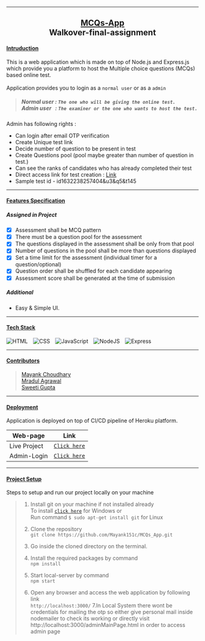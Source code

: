 <hr> 
 
## <div align=center><u>MCQs-App</u><br>Walkover-final-assignment</div>

#### <u>Intruduction</u>
This is a web application which is made on top of Node.js and Express.js which provide you a platform to host the Multiple choice questions (MCQs) based online test.<br><br>
 Application provides you to login as a `normal user` or as a `admin`
> ##### Normal user : `The one who will be giving the online test.` <br> Admin user &nbsp;&nbsp;: `The examiner or the one who wants to host the test.` <br>

Admin has following rights :
- Can login after email OTP verification
- Create Unique test link
- Decide number of question to be present in test
- Create Questions pool (pool maybe greater than number of question in test.)
- Can see the ranks of candidates who has already completed their test
- Direct access link for test creation : [Link](https://walkover-mcqs-app.herokuapp.com/create_test.html)
- Sample test id - id1632238257404&u3&q5&t145
<hr>

#### <u>Features Specification</u>
##### Assigned in Project
- [x] Assessment shall be MCQ pattern 
- [x] There must be a question pool for the assessment
- [x] The questions displayed in the assessment shall be only from that pool
- [x] Number of questions in the pool shall be more than questions displayed
- [x] Set a time limit for the assessment (individual timer for a question/optional)
- [x] Question order shall be shuffled for each candidate appearing
- [x] Assessment score shall be generated at the time of submission
##### Additional
- Easy & Simple UI.
<hr>

#### <u>Tech Stack</u>

![HTML](https://img.shields.io/badge/HTML5-E34F26?style=for-the-badge&logo=html5&logoColor=white)&emsp;![CSS](https://img.shields.io/badge/CSS3-1572D6?style=for-the-badge&logo=css3&logoColor=white)&emsp;![JavaScript](https://img.shields.io/badge/JavaScript-F7DF1E?style=for-the-badge&logo=javascript&logoColor=black)&emsp;![NodeJS](https://img.shields.io/badge/Node.js-4853D?style=for-the-badge&logo=node.js&logoColor=white)&emsp;![Express](https://img.shields.io/badge/Express.js-404D59?style=for-the-badge)

<hr>

#### <u>Contributors</u>
>[Mayank Choudhary](https://github.com/Mayank151c) <br>
>[Mradul Agrawal](https://github.com/mradul098)    <br>
>[Sweeti Gupta](https://github.com/Sweeti-Gupta)   <br>
<hr>

#### <u>Deployment</u>
Application is deployed on top of CI/CD pipeline of Heroku platform.

| Web-page | Link | 
|   ----   | ---- |
| Live Project|[`Click here`](https://walkover-mcqs-app.herokuapp.com/)| 
| Admin-Login |[`Click here`](https://walkover-mcqs-app.herokuapp.com/adminLogin.html) |

<hr>

#### <u>Project Setup</u>
Steps to setup and run our project locally on your machine
>1. Install git on your machine if not installed already <br>
>To install [`click here`](https://git-scm.com/downloads) for Windows or <br>Run command `$ sudo apt-get install git` for Linux
>2. Clone the repository <br>
`git clone https://github.com/Mayank151c/MCQs_App.git`
>
>3. Go inside the cloned directory on the terminal.
>4. Install the required packages by command <br>
`npm install`
>
>5. Start local-server by command <br>
`npm start`
>
>6. Open any browser and access the web application by following link <br>    `http://localhost:3000/`
>7.In Local System there wont be credentials for mailing the otp so either give personal mail inside nodemailer to check its working or directly visit http://localhost:3000/adminMainPage.html in order to access admin page

 
